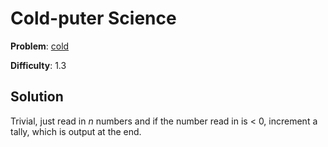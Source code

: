 # Cold-puter Science

**Problem**: [cold](https://open.kattis.com/problems/cold)

**Difficulty**: 1.3

## Solution

Trivial, just read in *n* numbers and if the number read in is < 0, increment a tally, which is output at the end.
